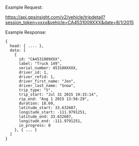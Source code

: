 Example Request:

https://api.gpsinsight.com/v2/vehicle/tripdetail?session_token=xxxx&vehicle=CA4531009XXX&date=8/1/2015

Example Response:

    {
      head: { .... },
      data: [
        {
          id: "CA4531009XXX",
          label: "Truck 149",
          serial_number: 453100XXXX,
          driver_id: 1,
          driver_refid: 1,
          driver_first_name: "Jon",
          driver_last_name: "Snow",
          trip_type: "S",
          trip_start: "Jul 31 2015 19:15:14",
          rip_end: "Aug 1 2015 13:56:29",
          duration: 18.69,
          latitude_start: 33.632687,
          longitude_start: -111.9791251,
          latitude_end: 33.632687,
          longitude_end: -111.9791251,
          in_progress: 0
        }, { ... }
      ]
    }
